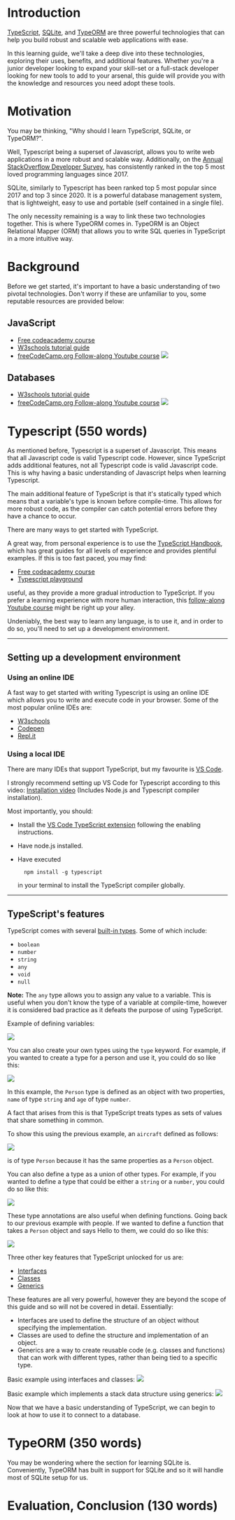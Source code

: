 # Introduction

[TypeScript](https://www.typescriptlang.org/), [SQLite](https://www.sqlite.org/index.html), and [TypeORM](https://typeorm.io/) are three powerful technologies that can help you build robust and scalable web applications with ease.

In this learning guide, we'll take a deep dive into these technologies, exploring their uses, benefits, and additional features. 
Whether you're a junior developer looking to expand your skill-set or a full-stack developer looking for new tools to add to your arsenal, this guide will provide you with the knowledge and resources you need adopt these tools.

# Motivation

You may be thinking, "Why should I learn TypeScript, SQLite, or TypeORM?".

Well, Typescript being a superset of Javascript, allows you to write web applications in a more robust and scalable way. Additionally, on the [Annual StackOverflow Developer Survey](https://survey.stackoverflow.co/2022/#most-loved-dreaded-and-wanted-language-love-dread), has consistently ranked in the top 5 most loved programming languages since 2017.

SQLite, similarly to Typescript has been ranked top 5 most popular since 2017 and top 3 since 2020. It is a powerful database management system, that is lightweight, easy to use and portable (self contained in a single file).

The only necessity remaining is a way to link these two technologies together. This is where TypeORM comes in. TypeORM is an Object Relational Mapper (ORM) that allows you to write SQL queries in TypeScript in a more intuitive way.

# Background

Before we get started, it's important to have a basic understanding of two pivotal technologies. Don't worry if these are unfamiliar to you, some reputable resources are provided below:

## JavaScript
- [Free codeacademy course](https://www.codecademy.com/learn/introduction-to-javascript)
- [W3schools tutorial guide](https://www.w3schools.com/js)
- [freeCodeCamp.org Follow-along Youtube course](https://www.youtube.com/watch?v=PkZNo7MFNFg)
[![](https://img.youtube.com/vi/PkZNo7MFNFg/maxresdefault.jpg)](https://www.youtube.com/watch?v=PkZNo7MFNFg)
## Databases
- [W3schools tutorial guide](https://www.w3schools.com/sql)
- [freeCodeCamp.org Follow-along Youtube course](https://www.youtube.com/watch?v=HXV3zeQKqGY)
[![](https://img.youtube.com/vi/HXV3zeQKqGY/maxresdefault.jpg)](https://www.youtube.com/watch?v=HXV3zeQKqGY)

# Typescript (550 words)

As mentioned before, Typescript is a superset of Javascript. This means that all Javascript code is valid Typescript code. However, since TypeScript adds additional features, not all Typescript code is valid Javascript code. This is why having a basic understanding of Javascript helps when learning Typescript.

The main additional feature of TypeScript is that it's statically typed which means that a variable's type is known before compile-time. This allows for more robust code, as the compiler can catch potential errors before they have a chance to occur.

There are many ways to get started with TypeScript.

A great way, from personal experience is to use the [TypeScript Handbook](https://www.typescriptlang.org/docs/handbook/intro.html), which has great guides for all levels of experience and provides plentiful examples.
If this is too fast paced, you may find:
- [Free codeacademy course](https://www.codecademy.com/learn/learn-typescript)
- [Typescript playground](https://www.typescriptlang.org/play)

useful, as they provide a more gradual introduction to TypeScript. If you prefer a learning experience with more human interaction, this [follow-along Youtube course](https://www.youtube.com/watch?v=30LWjhZzg5) might be right up your alley.

Undeniably, the best way to learn any language, is to use it, and in order to do so, you'll need to set up a development environment.

---

## Setting up a development environment

### **Using an online IDE**

A fast way to get started with writing Typescript is using an online IDE which allows you to write and execute code in your browser.
Some of the most popular online IDEs are:
- [W3schools](https://www.w3schools.com/typescript/typescript_editor.php)
- [Codepen](https://codepen.io/pen/)
- [Repl.it](https://repl.it/languages/typescript)

### **Using a local IDE**
There are many IDEs that support TypeScript, but my favourite is [VS Code](https://code.visualstudio.com/).

I strongly recommend setting up VS Code for Typescript according to this video: [Installation video](https://www.youtube.com/watch?v=4zdBk6wisxc) (Includes Node.js and Typescript compiler installation).

Most importantly, you should:
- Install the [VS Code TypeScript extension](https://marketplace.visualstudio.com/items?itemName=ms-vscode.vscode-typescript-next) following the enabling instructions.
- Have node.js installed.
- Have executed
    
        npm install -g typescript
    in your terminal to install the TypeScript compiler globally.

---

## TypeScript's features

TypeScript comes with several [built-in types](https://www.typescriptlang.org/docs/handbook/2/everyday-types.html). Some of which include:
- `boolean`
- `number`
- `string`
- `any`
- `void`
- `null`

**Note:** The `any` type allows you to assign any value to a variable. This is useful when you don't know the type of a variable at compile-time, however it is considered bad practice as it defeats the purpose of using TypeScript.

Example of defining variables:

![](./assets/learning-guide/0.svg)

You can also create your own types using the `type` keyword. For example, if you wanted to create a type for a person and use it, you could do so like this:

![](./assets/learning-guide/1.svg)

In this example, the `Person` type is defined as an object with two properties, `name` of type `string` and `age` of type `number`.

A fact that arises from this is that TypeScript treats types as sets of values that share something in common.

To show this using the previous example, an `aircraft` defined as follows:

![](./assets/learning-guide/2.svg)

is of type `Person` because it has the same properties as a `Person` object.

You can also define a type as a union of other types. For example, if you wanted to define a type that could be either a `string` or a `number`, you could do so like this:

![](./assets/learning-guide/3.svg)

These type annotations are also useful when defining functions. Going back to our previous example with people. If we wanted to define a function that takes a `Person` object and says Hello to them, we could do so like this:

![](./assets/learning-guide/4.svg)

Three other key features that TypeScript unlocked for us are:
- [Interfaces](https://www.typescriptlang.org/docs/handbook/2/objects.html)
- [Classes](https://www.typescriptlang.org/docs/handbook/2/classes.html)
- [Generics](https://www.typescriptlang.org/docs/handbook/2/generics.html)

These features are all very powerful, however they are beyond the scope of this guide and so will not be covered in detail.
Essentially:
- Interfaces are used to define the structure of an object without specifying the implementation.
- Classes are used to define the structure and implementation of an object.
- Generics are a way to create reusable code (e.g. classes and functions) that can work with different types, rather than being tied to a specific type.

Basic example using interfaces and classes:
![](./assets/learning-guide/5.svg)

Basic example which implements a stack data structure using generics:
![](./assets/learning-guide/6.svg)

Now that we have a basic understanding of TypeScript, we can begin to look at how to use it to connect to a database.



# TypeORM (350 words)
You may be wondering where the section for learning SQLite is. Conveniently, TypeORM has built in support for SQLite and so it will handle most of SQLite setup for us.


# Evaluation, Conclusion (130 words)





